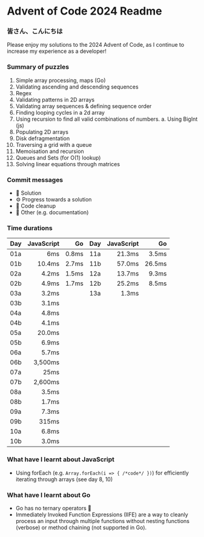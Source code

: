 # Advent of Code 2024 Readme

### 皆さん、こんにちは
Please enjoy my solutions to the 2024 Advent of Code, as I continue to increase my experience as a developer!

### Summary of puzzles
1. Simple array processing, maps (Go)
2. Validating ascending and descending sequences
3. Regex
4. Validating patterns in 2D arrays
5. Validating array sequences & defining sequence order
6. Finding looping cycles in a 2d array
7. Using recursion to find all valid combinations of numbers.
    a. Using BigInt (js)
8. Populating 2D arrays
9. Disk defragmentation
10. Traversing a grid with a queue
11. Memoisation and recursion
12. Queues and Sets (for O(1) lookup)
13. Solving linear equations through matrices

### Commit messages
- 🧩 Solution
- ⚙️ Progress towards a solution
- 🧹 Code cleanup
- 📖 Other (e.g. documentation)

### Time durations

| Day | JavaScript  | Go        | Day | JavaScript | Go         |
| --- | ---------:  | --------: | --- | ---------: | ---------: |
| 01a | 6ms         | 0.8ms     | 11a | 21.3ms     | 3.5ms      |
| 01b | 10.4ms      | 2.7ms     | 11b | 57.0ms     | 26.5ms     |
| 02a | 4.2ms       | 1.5ms     | 12a | 13.7ms     | 9.3ms      |
| 02b | 4.9ms       | 1.7ms     | 12b | 25.2ms     | 8.5ms      |
| 03a | 3.2ms       |           | 13a | 1.3ms      |            |
| 03b | 3.1ms       |           |
| 04a | 4.8ms       |           |
| 04b | 4.1ms       |           |
| 05a | 20.0ms      |           |
| 05b | 6.9ms       |           |
| 06a | 5.7ms       |           |
| 06b | 3,500ms     |           |
| 07a | 25ms        |           |
| 07b | 2,600ms     |           |
| 08a | 3.5ms       |           |
| 08b | 1.7ms       |           |
| 09a | 7.3ms       |           |
| 09b | 315ms       |           |
| 10a | 6.8ms       |           |
| 10b | 3.0ms       |           |

### What have I learnt about JavaScript
- Using forEach (e.g. `Array.forEach(i => { /*code*/ })`) for efficiently iterating through arrays (see day 8, 10)

### What have I learnt about Go
- Go has no ternary operators 😬
- Immediately Invoked Function Expressions (IIFE) are a way to cleanly process an input through multiple functions without nesting functions (verbose) or method chaining (not supported in Go).